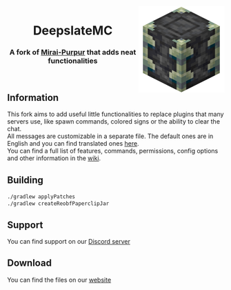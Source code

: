 <img src=".github/assets/logo.png" width="200px" align="right">
<div align="center">

# DeepslateMC
### A fork of [Mirai-Purpur](https://github.com/Dreeam-qwq/Mirai/tree/purpur/1.20.2) that adds neat functionalities
<br/>
</div>

## Information
This fork aims to add useful little functionalities to replace plugins that many servers use, like spawn commands, colored signs or the ability to clear the chat.
<br>
All messages are customizable in a separate file. The default ones are in English and you can find translated ones [here](https://pascalpex.ddns.net/files/deepslate/translations/).
<br>
You can find a full list of features, commands, permissions, config options and other information in the [wiki](https://github.com/Pascalpex/DeepslateMC/wiki).
## Building
```
./gradlew applyPatches
./gradlew createReobfPaperclipJar
```
## Support
You can find support on our [Discord server](https://discord.gg/BGrhNnVczp)
## Download
You can find the files on our [website](https://pascalpex.ddns.net/deepslate/)
